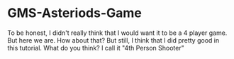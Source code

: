 # GMS-Asteriods-Game
To be honest, I didn't really think that I would want it to be a 4 player game. But here we are. How about that? But still, I think that I did pretty good in this tutorial. What do you think? I call it "4th Person Shooter"

